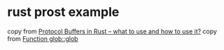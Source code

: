 # rust prost example

copy from [Protocol Buffers in Rust – what to use and how to use it?](https://users.rust-lang.org/t/protocol-buffers-in-rust-what-to-use-and-how-to-use-it/88647)
copy from [Function glob::glob](https://docs.rs/glob/latest/glob/fn.glob.html)